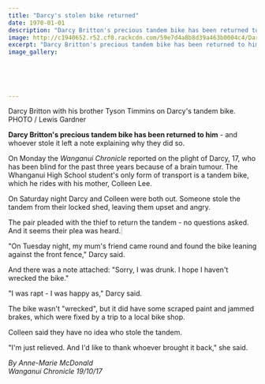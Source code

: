 ```yaml
---
title: "Darcy's stolen bike returned"
date: 1970-01-01
description: "Darcy Britton's precious tandem bike has been returned to him - and whoever stole it left a note explaining why they did so..."
image: http://c1940652.r52.cf0.rackcdn.com/59e7d4a8b8d39a463b0004c4/Darcy-Britton-bike-back.jpg
excerpt: "Darcy Britton's precious tandem bike has been returned to him - and whoever stole it left a note explaining why they did so."
image_gallery:
    
    
    
    
    
---
```


<p><span>Darcy Britton with his brother Tyson Timmins on Darcy's tandem bike. <br />PHOTO / Lewis Gardner</span></p>
<p class="element element-paragraph"><strong>Darcy Britton's precious tandem bike has been returned to him</strong> - and whoever stole it left a note explaining why they did so.</p>
<p class="element element-paragraph">On Monday the&nbsp;<em>Wanganui Chronicle</em>&nbsp;reported on the plight of Darcy, 17, who has been blind for the past three years because of a brain tumour. The Whanganui High School student's only form of transport is a tandem bike, which he rides with his mother, Colleen Lee.</p>
<p class="element element-paragraph">On Saturday night Darcy and Colleen were both out. Someone stole the tandem from their locked shed, leaving them upset and angry.</p>
<p class="element element-paragraph">The pair pleaded with the thief to return the tandem - no questions asked. And it seems their plea was heard.<span style="background-color: #e2e2e2;">&nbsp;</span></p>
<p class="element element-paragraph">"On Tuesday night, my mum's friend came round and found the bike leaning against the front fence," Darcy said.</p>
<p class="element element-paragraph">And there was a note attached: "Sorry, I was drunk. I hope I haven't wrecked the bike."</p>
<p class="element element-paragraph">"I was rapt - I was happy as," Darcy said.</p>
<p class="element element-paragraph">The bike wasn't "wrecked", but it did have some scraped paint and jammed brakes, which were fixed by a trip to a local bike shop.</p>
<p class="element element-paragraph">Colleen said they have no idea who stole the tandem.</p>
<p class="element element-paragraph">"I'm just relieved. And I'd like to thank whoever brought it back," she said.</p>
<p><em>By Anne-Marie McDonald<br />Wanganui Chronicle 19/10/17</em></p>

